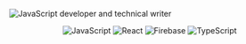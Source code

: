 ![JavaScript developer and technical writer](https://github.com/oluwatobiss/oluwatobiss/assets/60105594/b7553a4a-7e4c-4277-bc36-059974d9e7dd)

<div align="center">

![JavaScript](https://img.shields.io/badge/javascript-f4e57e?style=for-the-badge&logo=javascript&logoColor=black)
![React](https://img.shields.io/badge/react-0D6C8C?style=for-the-badge&logo=react&logoColor=white)
![Firebase](https://img.shields.io/badge/firebase-F2C12A?style=for-the-badge&logo=firebase&logoColor=black)
![TypeScript](https://img.shields.io/badge/typescript-3178C6?style=for-the-badge&logo=typescript&logoColor=white)
  
</div>

<!--
**oluwatobiss/oluwatobiss** is a ✨ _special_ ✨ repository because its `README.md` (this file) appears on your GitHub profile.

Here are some ideas to get you started:

- 🔭 I’m currently working on ...
- 🌱 I’m currently learning ...
- 👯 I’m looking to collaborate on ...
- 🤔 I’m looking for help with ...
- 💬 Ask me about ...
- 📫 How to reach me: ...
- 😄 Pronouns: ...
- ⚡ Fun fact: ...
-->
